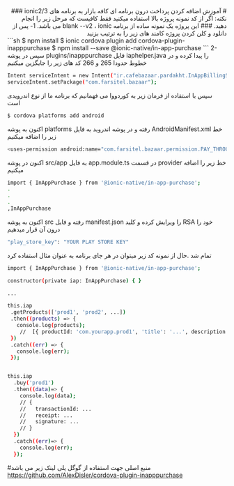 <div dir="rtl">
# آموزش اضافه کردن پرداخت درون برنامه ای کافه بازار به برنامه های ionic2/3
### نکته: اگر از کد نمونه پروژه بالا استفاده میکنید فقط کافیست که مرحل زیر را انجام دهید.
### این پروژه یک نمونه ساده از برنامه blank --v2 ، ionic  می باشد.
1- پس از دانلود و کلن کردن پروژه کامند های زیر را به ترتیب بزنید
</div>
```sh
$ npm install
$ ionic cordova plugin add cordova-plugin-inapppurchase
$ npm install --save @ionic-native/in-app-purchase
```
2-سپس در پوشه plugins/inapppurchase فایل iaphelper.java را پیدا کرده و در خطوط حدودا 265 و 266 کد های زیر را جایگزین میکنیم

```sh
Intent serviceIntent = new Intent("ir.cafebazaar.pardakht.InAppBillingService.BIND");
serviceIntent.setPackage("com.farsitel.bazaar");
```
سپس با استفاده از فرمان زیر به کوردووا می فهمانیم که برنامه ما از نوع اندرویدی است
```sh
$ cordova platforms add android
```
اکنون به پوشه platforms رفته و در پوشه اندروید به فایل AndroidManifest.xml خط زیر را اضافه میکنیم

```sh
<uses-permission android:name="com.farsitel.bazaar.permission.PAY_THROUGH_BAZAAR" />
```
اکنون در پوشه src/app به فایل app.module.ts در قسمت provider خط زیر را اضافه میکنیم
```sh
import { InAppPurchase } from '@ionic-native/in-app-purchase';
.
.
.
,InAppPurchase
````
اکنون به پوشه src رفته و فایل manifest.json را ویرایش کرده و کلید  RSA خود را درون آن قرار میدهیم

```sh
"play_store_key": "YOUR PLAY STORE KEY"
```

تمام شد .حال از نمونه کد زیر میتوان در هر جای برنامه به عنوان مثال استفاده کرد

```sh
import { InAppPurchase } from '@ionic-native/in-app-purchase';

constructor(private iap: InAppPurchase) { }

...

this.iap
 .getProducts(['prod1', 'prod2', ...])
 .then((products) => {
   console.log(products);
    //  [{ productId: 'com.yourapp.prod1', 'title': '...', description: '...', price: '...' }, ...]
 })
 .catch((err) => {
   console.log(err);
 });


this.iap
  .buy('prod1')
  .then((data)=> {
    console.log(data);
    // {
    //   transactionId: ...
    //   receipt: ...
    //   signature: ...
    // }
  })
  .catch((err)=> {
    console.log(err);
  });
```


#منبع اصلی جهت استفاده از گوگل پلی لینک زیر می باشد
https://github.com/AlexDisler/cordova-plugin-inapppurchase
